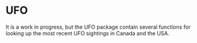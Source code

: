 UFO
===

It is a work in progress, but the UFO package contain several functions for looking up the most recent UFO sightings in Canada and the USA.
